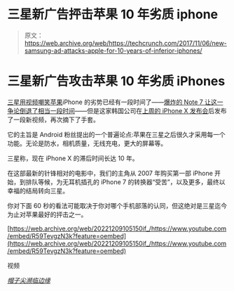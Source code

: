 # 三星新广告抨击苹果 10 年劣质 iphone 

> 原文：<https://web.archive.org/web/https://techcrunch.com/2017/11/06/new-samsung-ad-attacks-apple-for-10-years-of-inferior-iphones/>

# 三星新广告攻击苹果 10 年劣质 iPhones

[三星用视频嘲笑苹果](https://web.archive.org/web/20221209105150/https://beta.techcrunch.com/2014/09/11/samsung-attacks-apples-keynote-with-it-doesnt-take-a-genius-ads/)iPhone 的劣势已经有一段时间了——[爆炸的 Note 7 让这一争论倒退了相当一段时间](https://web.archive.org/web/20221209105150/https://beta.techcrunch.com/timeline/the-rise-and-fall-of-the-galaxy-note-7/)——但是这家韩国公司在[上周的 iPhone X 发布会](https://web.archive.org/web/20221209105150/https://beta.techcrunch.com/2017/11/03/4-techcrunch-writers-bought-the-iphone-x-here-are-our-thoughts/)后发布了一段新视频，再次摘下了手套。

它的主旨是 Android 粉丝提出的一个普遍论点:苹果在三星之后很久才采用每一个功能。无论是防水，相机质量，无线充电，更大的屏幕等。

三星称，现在 iPhone X 的滞后时间长达 10 年。

在这部最新的针锋相对的电影中，我们的主角从 2007 年购买第一部 iPhone 开始，到排队等候，为无耳机插孔的 iPhone 7 的转换器“受苦”，以及更多，最终以幸福的结局转向三星。

你对下面 60 秒的看法可能取决于你对哪个手机部落的认同，但这绝对是三星迄今为止对苹果最好的抨击之一。

[https://web.archive.org/web/20221209105150if_/https://www.youtube.com/embed/R59TevgzN3k?feature=oembed](https://web.archive.org/web/20221209105150if_/https://www.youtube.com/embed/R59TevgzN3k?feature=oembed)

视频

*[帽子尖濒临边缘](https://web.archive.org/web/20221209105150/https://www.theverge.com/2017/11/6/16611758/samsung-mocks-iphone-x-commercial)*